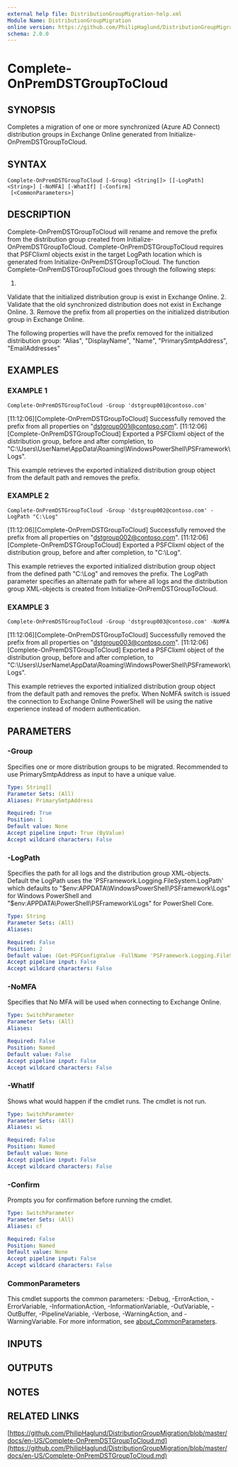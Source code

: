 ```yaml
---
external help file: DistributionGroupMigration-help.xml
Module Name: DistributionGroupMigration
online version: https://github.com/PhilipHaglund/DistributionGroupMigration/blob/master/docs/en-US/Complete-OnPremDSTGroupToCloud.md
schema: 2.0.0
---
```


# Complete-OnPremDSTGroupToCloud

## SYNOPSIS
Completes a migration of one or more synchronized (Azure AD Connect) distribution groups in Exchange Online generated from Initialize-OnPremDSTGroupToCloud.

## SYNTAX

```
Complete-OnPremDSTGroupToCloud [-Group] <String[]> [[-LogPath] <String>] [-NoMFA] [-WhatIf] [-Confirm]
 [<CommonParameters>]
```

## DESCRIPTION
Complete-OnPremDSTGroupToCloud will rename and remove the prefix from the distribution group created from Initialize-OnPremDSTGroupToCloud.
Complete-OnPremDSTGroupToCloud requires that PSFClixml objects exist in the target LogPath location which is generated from Initialize-OnPremDSTGroupToCloud.
The function Complete-OnPremDSTGroupToCloud goes through the following steps:

1.
Validate that the initialized distribution group is exist in Exchange Online.
2.
Validate that the old synchronized distribution does not exist in Exchange Online.
3.
Remove the prefix from all properties on the initialized distribution group in Exchange Online.

The following properties will have the prefix removed for the initialized distribution group:
"Alias", "DisplayName", "Name", "PrimarySmtpAddress", "EmailAddresses"

## EXAMPLES

### EXAMPLE 1
```
Complete-OnPremDSTGroupToCloud -Group 'dstgroup001@contoso.com'
```

\[11:12:06\]\[Complete-OnPremDSTGroupToCloud\] Successfully removed the prefix from all properties on "dstgroup001@contoso.com".
\[11:12:06\]\[Complete-OnPremDSTGroupToCloud\] Exported a PSFClixml object of the distribution group, before and after completion, to "C:\Users\UserName\AppData\Roaming\WindowsPowerShell\PSFramework\Logs".

This example retrieves the exported initialized distribution group object from the default path and removes the prefix.

### EXAMPLE 2
```
Complete-OnPremDSTGroupToCloud -Group 'dstgroup002@contoso.com' -LogPath "C:\Log"
```

\[11:12:06\]\[Complete-OnPremDSTGroupToCloud\] Successfully removed the prefix from all properties on "dstgroup002@contoso.com".
\[11:12:06\]\[Complete-OnPremDSTGroupToCloud\] Exported a PSFClixml object of the distribution group, before and after completion, to "C:\Log".

This example retrieves the exported initialized distribution group object from the defined path "C:\Log" and removes the prefix.
The LogPath parameter specifies an alternate path for where all logs and the distribution group XML-objects is created from Initialize-OnPremDSTGroupToCloud.

### EXAMPLE 3
```
Complete-OnPremDSTGroupToCloud -Group 'dstgroup003@contoso.com' -NoMFA
```

\[11:12:06\]\[Complete-OnPremDSTGroupToCloud\] Successfully removed the prefix from all properties on "dstgroup003@contoso.com".
\[11:12:06\]\[Complete-OnPremDSTGroupToCloud\] Exported a PSFClixml object of the distribution group, before and after completion, to "C:\Users\UserName\AppData\Roaming\WindowsPowerShell\PSFramework\Logs".

This example retrieves the exported initialized distribution group object from the default path and removes the prefix.
When NoMFA switch is issued the connection to Exchange Online PowerShell will be using the native experience instead of modern authentication.

## PARAMETERS

### -Group
Specifies one or more distribution groups to be migrated.
Recommended to use PrimarySmtpAddress as input to have a unique value.

```yaml
Type: String[]
Parameter Sets: (All)
Aliases: PrimarySmtpAddress

Required: True
Position: 1
Default value: None
Accept pipeline input: True (ByValue)
Accept wildcard characters: False
```

### -LogPath
Specifies the path for all logs and the distribution group XML-objects.
Default the LogPath uses the 'PSFramework.Logging.FileSystem.LogPath' which defaults to "$env:APPDATA\WindowsPowerShell\PSFramework\Logs" for Windows PowerShell and
"$env:APPDATA\PowerShell\PSFramework\Logs" for PowerShell Core.

```yaml
Type: String
Parameter Sets: (All)
Aliases:

Required: False
Position: 2
Default value: (Get-PSFConfigValue -FullName 'PSFramework.Logging.FileSystem.LogPath')
Accept pipeline input: False
Accept wildcard characters: False
```

### -NoMFA
Specifies that No MFA will be used when connecting to Exchange Online.

```yaml
Type: SwitchParameter
Parameter Sets: (All)
Aliases:

Required: False
Position: Named
Default value: False
Accept pipeline input: False
Accept wildcard characters: False
```

### -WhatIf
Shows what would happen if the cmdlet runs.
The cmdlet is not run.

```yaml
Type: SwitchParameter
Parameter Sets: (All)
Aliases: wi

Required: False
Position: Named
Default value: None
Accept pipeline input: False
Accept wildcard characters: False
```

### -Confirm
Prompts you for confirmation before running the cmdlet.

```yaml
Type: SwitchParameter
Parameter Sets: (All)
Aliases: cf

Required: False
Position: Named
Default value: None
Accept pipeline input: False
Accept wildcard characters: False
```

### CommonParameters
This cmdlet supports the common parameters: -Debug, -ErrorAction, -ErrorVariable, -InformationAction, -InformationVariable, -OutVariable, -OutBuffer, -PipelineVariable, -Verbose, -WarningAction, and -WarningVariable. For more information, see [about_CommonParameters](http://go.microsoft.com/fwlink/?LinkID=113216).

## INPUTS

## OUTPUTS

## NOTES

## RELATED LINKS

[https://github.com/PhilipHaglund/DistributionGroupMigration/blob/master/docs/en-US/Complete-OnPremDSTGroupToCloud.md](https://github.com/PhilipHaglund/DistributionGroupMigration/blob/master/docs/en-US/Complete-OnPremDSTGroupToCloud.md)

